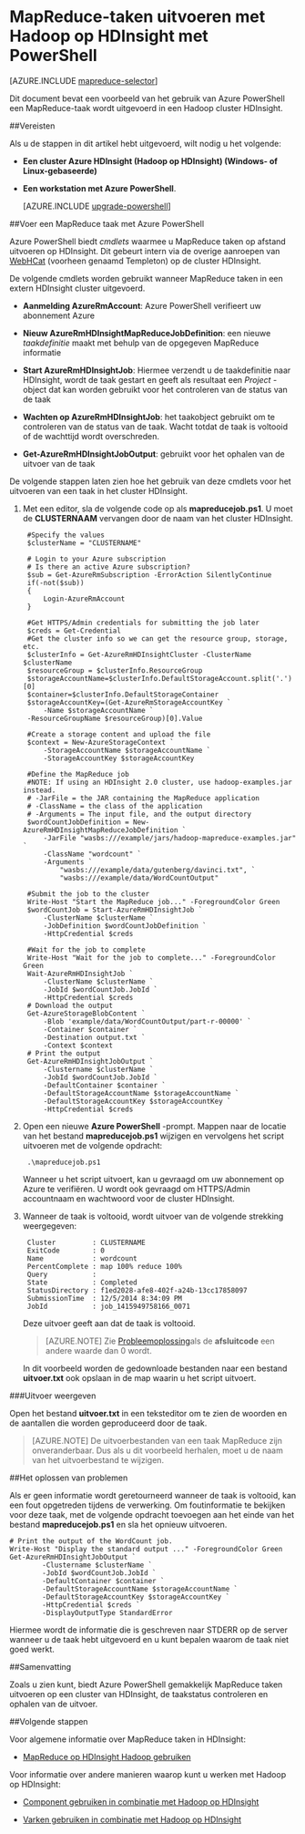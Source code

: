 <properties
   pageTitle="MapReduce en PowerShell gebruiken met Hadoop | Microsoft Azure"
   description="Leren werken met PowerShell MapReduce taken op afstand uitvoeren met Hadoop op HDInsight."
   services="hdinsight"
   documentationCenter=""
   authors="Blackmist"
   manager="jhubbard"
   editor="cgronlun"
    tags="azure-portal"/>

<tags
   ms.service="hdinsight"
   ms.devlang="na"
   ms.topic="article"
   ms.tgt_pltfrm="na"
   ms.workload="big-data"
   ms.date="08/29/2016"
   ms.author="larryfr"/>

# <a name="run-mapreduce-jobs-with-hadoop-on-hdinsight-using-powershell"></a>MapReduce-taken uitvoeren met Hadoop op HDInsight met PowerShell

[AZURE.INCLUDE [mapreduce-selector](../../includes/hdinsight-selector-use-mapreduce.md)]

Dit document bevat een voorbeeld van het gebruik van Azure PowerShell een MapReduce-taak wordt uitgevoerd in een Hadoop cluster HDInsight.

##<a id="prereq"></a>Vereisten

Als u de stappen in dit artikel hebt uitgevoerd, wilt nodig u het volgende:

- **Een cluster Azure HDInsight (Hadoop op HDInsight) (Windows- of Linux-gebaseerde)**

- **Een workstation met Azure PowerShell**.

    [AZURE.INCLUDE [upgrade-powershell](../../includes/hdinsight-use-latest-powershell.md)]

##<a id="powershell"></a>Voer een MapReduce taak met Azure PowerShell

Azure PowerShell biedt *cmdlets* waarmee u MapReduce taken op afstand uitvoeren op HDInsight. Dit gebeurt intern via de overige aanroepen van [WebHCat](https://cwiki.apache.org/confluence/display/Hive/WebHCat) (voorheen genaamd Templeton) op de cluster HDInsight.

De volgende cmdlets worden gebruikt wanneer MapReduce taken in een extern HDInsight cluster uitgevoerd.

* **Aanmelding AzureRmAccount**: Azure PowerShell verifieert uw abonnement Azure

* **Nieuw AzureRmHDInsightMapReduceJobDefinition**: een nieuwe *taakdefinitie* maakt met behulp van de opgegeven MapReduce informatie

* **Start AzureRmHDInsightJob**: Hiermee verzendt u de taakdefinitie naar HDInsight, wordt de taak gestart en geeft als resultaat een *Project* -object dat kan worden gebruikt voor het controleren van de status van de taak

* **Wachten op AzureRmHDInsightJob**: het taakobject gebruikt om te controleren van de status van de taak. Wacht totdat de taak is voltooid of de wachttijd wordt overschreden.

* **Get-AzureRmHDInsightJobOutput**: gebruikt voor het ophalen van de uitvoer van de taak

De volgende stappen laten zien hoe het gebruik van deze cmdlets voor het uitvoeren van een taak in het cluster HDInsight.

1. Met een editor, sla de volgende code op als **mapreducejob.ps1**. U moet de **CLUSTERNAAM** vervangen door de naam van het cluster HDInsight.

        #Specify the values
        $clusterName = "CLUSTERNAME"
                
        # Login to your Azure subscription
        # Is there an active Azure subscription?
        $sub = Get-AzureRmSubscription -ErrorAction SilentlyContinue
        if(-not($sub))
        {
            Login-AzureRmAccount
        }

        #Get HTTPS/Admin credentials for submitting the job later
        $creds = Get-Credential
        #Get the cluster info so we can get the resource group, storage, etc.
        $clusterInfo = Get-AzureRmHDInsightCluster -ClusterName $clusterName
        $resourceGroup = $clusterInfo.ResourceGroup
        $storageAccountName=$clusterInfo.DefaultStorageAccount.split('.')[0]
        $container=$clusterInfo.DefaultStorageContainer
        $storageAccountKey=(Get-AzureRmStorageAccountKey `
            -Name $storageAccountName `
        -ResourceGroupName $resourceGroup)[0].Value

        #Create a storage content and upload the file
        $context = New-AzureStorageContext `
            -StorageAccountName $storageAccountName `
            -StorageAccountKey $storageAccountKey
            
        #Define the MapReduce job
        #NOTE: If using an HDInsight 2.0 cluster, use hadoop-examples.jar instead.
        # -JarFile = the JAR containing the MapReduce application
        # -ClassName = the class of the application
        # -Arguments = The input file, and the output directory
        $wordCountJobDefinition = New-AzureRmHDInsightMapReduceJobDefinition `
            -JarFile "wasbs:///example/jars/hadoop-mapreduce-examples.jar" `
            -ClassName "wordcount" `
            -Arguments `
                "wasbs:///example/data/gutenberg/davinci.txt", `
                "wasbs:///example/data/WordCountOutput"

        #Submit the job to the cluster
        Write-Host "Start the MapReduce job..." -ForegroundColor Green
        $wordCountJob = Start-AzureRmHDInsightJob `
            -ClusterName $clusterName `
            -JobDefinition $wordCountJobDefinition `
            -HttpCredential $creds

        #Wait for the job to complete
        Write-Host "Wait for the job to complete..." -ForegroundColor Green
        Wait-AzureRmHDInsightJob `
            -ClusterName $clusterName `
            -JobId $wordCountJob.JobId `
            -HttpCredential $creds
        # Download the output
        Get-AzureStorageBlobContent `
            -Blob 'example/data/WordCountOutput/part-r-00000' `
            -Container $container `
            -Destination output.txt `
            -Context $context
        # Print the output
        Get-AzureRmHDInsightJobOutput `
            -Clustername $clusterName `
            -JobId $wordCountJob.JobId `
            -DefaultContainer $container `
            -DefaultStorageAccountName $storageAccountName `
            -DefaultStorageAccountKey $storageAccountKey `
            -HttpCredential $creds
            
2. Open een nieuwe **Azure PowerShell** -prompt. Mappen naar de locatie van het bestand **mapreducejob.ps1** wijzigen en vervolgens het script uitvoeren met de volgende opdracht:

        .\mapreducejob.ps1
    
    Wanneer u het script uitvoert, kan u gevraagd om uw abonnement op Azure te verifiëren. U wordt ook gevraagd om HTTPS/Admin accountnaam en wachtwoord voor de cluster HDInsight.

3. Wanneer de taak is voltooid, wordt uitvoer van de volgende strekking weergegeven:

        Cluster         : CLUSTERNAME
        ExitCode        : 0
        Name            : wordcount
        PercentComplete : map 100% reduce 100%
        Query           :
        State           : Completed
        StatusDirectory : f1ed2028-afe8-402f-a24b-13cc17858097
        SubmissionTime  : 12/5/2014 8:34:09 PM
        JobId           : job_1415949758166_0071

    Deze uitvoer geeft aan dat de taak is voltooid.

    > [AZURE.NOTE] Zie [Probleemoplossing](#troubleshooting)als de **afsluitcode** een andere waarde dan 0 wordt.

    In dit voorbeeld worden de gedownloade bestanden naar een bestand **uitvoer.txt** ook opslaan in de map waarin u het script uitvoert.

###<a name="view-output"></a>Uitvoer weergeven

Open het bestand **uitvoer.txt** in een teksteditor om te zien de woorden en de aantallen die worden geproduceerd door de taak.

> [AZURE.NOTE] De uitvoerbestanden van een taak MapReduce zijn onveranderbaar. Dus als u dit voorbeeld herhalen, moet u de naam van het uitvoerbestand te wijzigen.

##<a id="troubleshooting"></a>Het oplossen van problemen

Als er geen informatie wordt geretourneerd wanneer de taak is voltooid, kan een fout opgetreden tijdens de verwerking. Om foutinformatie te bekijken voor deze taak, met de volgende opdracht toevoegen aan het einde van het bestand **mapreducejob.ps1** en sla het opnieuw uitvoeren.

    # Print the output of the WordCount job.
    Write-Host "Display the standard output ..." -ForegroundColor Green
    Get-AzureRmHDInsightJobOutput `
            -Clustername $clusterName `
            -JobId $wordCountJob.JobId `
            -DefaultContainer $container `
            -DefaultStorageAccountName $storageAccountName `
            -DefaultStorageAccountKey $storageAccountKey `
            -HttpCredential $creds `
            -DisplayOutputType StandardError

Hiermee wordt de informatie die is geschreven naar STDERR op de server wanneer u de taak hebt uitgevoerd en u kunt bepalen waarom de taak niet goed werkt.

##<a id="summary"></a>Samenvatting

Zoals u zien kunt, biedt Azure PowerShell gemakkelijk MapReduce taken uitvoeren op een cluster van HDInsight, de taakstatus controleren en ophalen van de uitvoer.

##<a id="nextsteps"></a>Volgende stappen

Voor algemene informatie over MapReduce taken in HDInsight:

* [MapReduce op HDInsight Hadoop gebruiken](hdinsight-use-mapreduce.md)

Voor informatie over andere manieren waarop kunt u werken met Hadoop op HDInsight:

* [Component gebruiken in combinatie met Hadoop op HDInsight](hdinsight-use-hive.md)

* [Varken gebruiken in combinatie met Hadoop op HDInsight](hdinsight-use-pig.md)
